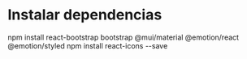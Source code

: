 # Instalar dependencias
 npm install react-bootstrap bootstrap @mui/material @emotion/react @emotion/styled
 npm install react-icons --save